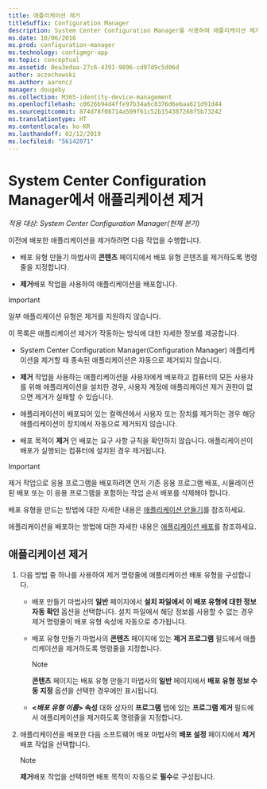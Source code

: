 ```yaml
---
title: 애플리케이션 제거
titleSuffix: Configuration Manager
description: System Center Configuration Manager를 사용하여 애플리케이션 제거
ms.date: 10/06/2016
ms.prod: configuration-manager
ms.technology: configmgr-app
ms.topic: conceptual
ms.assetid: 0ea3edaa-27c6-4391-9896-cd97d9c5d06d
author: aczechowski
ms.author: aaroncz
manager: dougeby
ms.collection: M365-identity-device-management
ms.openlocfilehash: c0626b94d4ffe97b34a6c8376d6ebaa621d91d44
ms.sourcegitcommit: 874d78f08714a509f61c52b154387268f5b73242
ms.translationtype: HT
ms.contentlocale: ko-KR
ms.lasthandoff: 02/12/2019
ms.locfileid: "56142071"
---
```

# <a name="uninstall-applications-with-system-center-configuration-manager"></a>System Center Configuration Manager에서 애플리케이션 제거

*적용 대상: System Center Configuration Manager(현재 분기)*


이전에 배포한 애플리케이션을 제거하려면 다음 작업을 수행합니다.

-   배포 유형 만들기 마법사의 **콘텐츠** 페이지에서 배포 유형 콘텐츠를 제거하도록 명령줄을 지정합니다.  

-   **제거**배포 작업을 사용하여 애플리케이션을 배포합니다.  

> [!IMPORTANT]  
> 일부 애플리케이션 유형은 제거를 지원하지 않습니다.  

 이 목록은 애플리케이션 제거가 작동하는 방식에 대한 자세한 정보를 제공합니다.  

-   System Center Configuration Manager(Configuration Manager) 애플리케이션을 제거할 때 종속된 애플리케이션은 자동으로 제거되지 않습니다.  

-   **제거** 작업을 사용하는 애플리케이션을 사용자에게 배포하고 컴퓨터의 모든 사용자를 위해 애플리케이션을 설치한 경우, 사용자 계정에 애플리케이션 제거 권한이 없으면 제거가 실패할 수 있습니다.  

-   애플리케이션이 배포되어 있는 컬렉션에서 사용자 또는 장치를 제거하는 경우 해당 애플리케이션이 장치에서 자동으로 제거되지 않습니다.  

-   배포 목적이 **제거** 인 배포는 요구 사항 규칙을 확인하지 않습니다. 애플리케이션이 배포가 실행되는 컴퓨터에 설치된 경우 제거됩니다.  

> [!IMPORTANT]  
> 제거 작업으로 응용 프로그램을 배포하려면 먼저 기존 응용 프로그램 배포, 시뮬레이션된 배포 또는 이 응용 프로그램을 포함하는 작업 순서 배포를 삭제해야 합니다. 

 배포 유형을 만드는 방법에 대한 자세한 내용은 [애플리케이션 만들기](../../apps/deploy-use/create-applications.md)를 참조하세요.  

 애플리케이션을 배포하는 방법에 대한 자세한 내용은 [애플리케이션 배포](../../apps/deploy-use/deploy-applications.md)를 참조하세요.  

## <a name="uninstall-an-application"></a>애플리케이션 제거  

1.  다음 방법 중 하나를 사용하여 제거 명령줄에 애플리케이션 배포 유형을 구성합니다.  

    -   배포 만들기 마법사의 **일반** 페이지에서 **설치 파일에서 이 배포 유형에 대한 정보 자동 확인** 옵션을 선택합니다. 설치 파일에서 해당 정보를 사용할 수 없는 경우 제거 명령줄이 배포 유형 속성에 자동으로 추가됩니다.  

    -   배포 유형 만들기 마법사의 **콘텐츠** 페이지에 있는 **제거 프로그램** 필드에서 애플리케이션을 제거하도록 명령줄을 지정합니다.  

        > [!NOTE]  
        >  **콘텐츠** 페이지는 배포 유형 만들기 마법사의 **일반** 페이지에서 **배포 유형 정보 수동 지정** 옵션을 선택한 경우에만 표시됩니다.  

    -   **<*배포 유형 이름*&gt; 속성** 대화 상자의 **프로그램** 탭에 있는 **프로그램 제거** 필드에서 애플리케이션을 제거하도록 명령줄을 지정합니다.  

2.  애플리케이션을 배포한 다음 소프트웨어 배포 마법사의 **배포 설정** 페이지에서 **제거** 배포 작업을 선택합니다.  

    > [!NOTE]  
    >  **제거**배포 작업을 선택하면 배포 목적이 자동으로 **필수**로 구성됩니다.  
